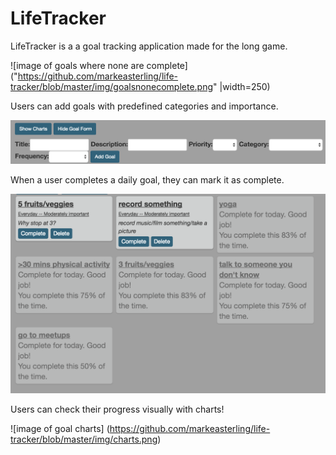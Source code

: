 # LifeTracker

LifeTracker is a a goal tracking application made for the long game.

![image of goals where none are complete]("https://github.com/markeasterling/life-tracker/blob/master/img/goalsnonecomplete.png" |width=250)

Users can add goals with predefined categories and importance.

![image of add a goal screen](https://github.com/markeasterling/life-tracker/blob/master/img/addgoal.png)

When a user completes a daily goal, they can mark it as complete.

![image of goals where some are compelte](https://github.com/markeasterling/life-tracker/blob/master/img/goalscomplete.png)

Users can check their progress visually with charts! 

![image of goal charts] (https://github.com/markeasterling/life-tracker/blob/master/img/charts.png)
